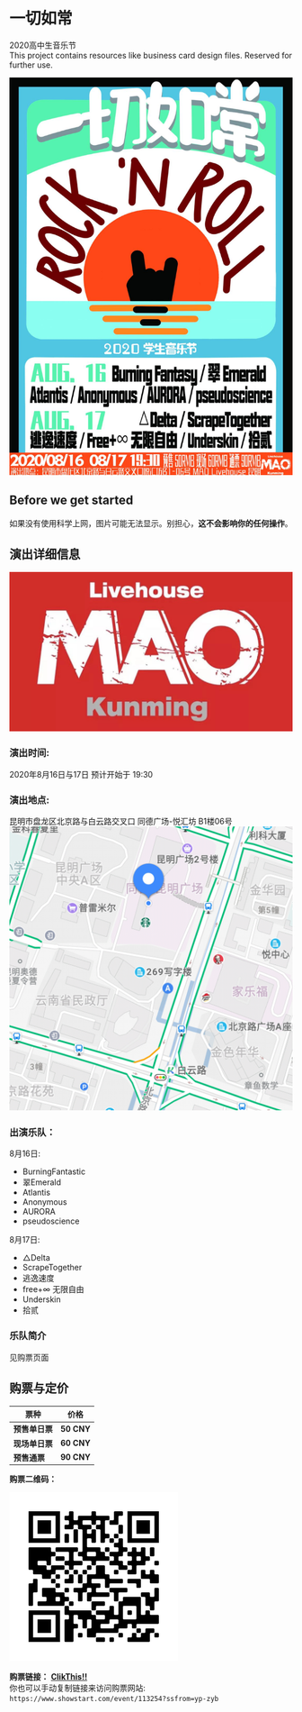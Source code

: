 # 一切如常

2020高中生音乐节  
This project contains resources like business card design files. Reserved for further use.

![alt="poster01 宣传海报"](./src/images/poster.jpg "宣传海报")

## Before we get started

如果没有使用科学上网，图片可能无法显示。别担心，__这不会影响你的任何操作__。

## 演出详细信息

![MAO_LOGO](./src/images/MaoLOGO.jpg "MAOLOGO")

### 演出时间:

2020年8月16日与17日
预计开始于 19:30

### 演出地点:

昆明市盘龙区北京路与白云路交叉口 同德广场-悦汇坊 B1楼06号
![Map](./src/images/map.png)

### 出演乐队：

  

8月16日:
* BurningFantastic
* 翠Emerald
* Atlantis
* Anonymous
* AURORA
* pseudoscience

  
  
8月17日:
* △Delta
* ScrapeTogether
* 逃逸速度
* free+∞ 无限自由
* Underskin
* 拾贰

### 乐队简介

见购票页面

## 购票与定价

| 票种          | 价格           |
| ------------- |:-------------:|
| __预售单日票__ | __50 CNY__    |
| __现场单日票__ | __60 CNY__    |
| __预售通票__   | __90 CNY__    |


__购票二维码：__

![QR4tk](./src/images/QR4tk.png)

__购票链接：__  [__ClikThis!!__](https://www.showstart.com/event/113254?ssfrom=yp-zyb)  
你也可以手动复制链接来访问购票网站: 
```https://www.showstart.com/event/113254?ssfrom=yp-zyb```  
